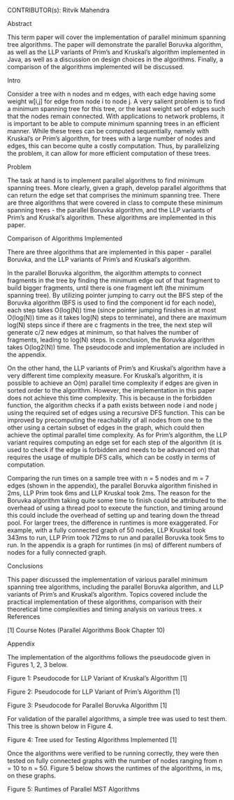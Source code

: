 CONTRIBUTOR(s): Ritvik Mahendra

Abstract

This term paper will cover the implementation of parallel minimum spanning tree algorithms. The paper will demonstrate the parallel Boruvka algorithm, as well as the LLP variants of Prim’s and Kruskal’s algorithm implemented in Java, as well as a discussion on design choices in the algorithms. Finally, a comparison of the algorithms implemented will be discussed.

Intro 

Consider a tree with n nodes and m edges, with each edge having some weight w[i,j] for edge from node i to node j. A very salient problem is to find a minimum spanning tree for this tree, or the least weight set of edges such that the nodes remain connected. With applications to network problems, it is important to be able to compute minimum spanning trees in an efficient manner. While these trees can be computed sequentially, namely with Kruskal’s or Prim’s algorithm, for trees with a large number of nodes and edges, this can become quite a costly computation. Thus, by parallelizing the problem, it can allow for more efficient computation of these trees.

Problem

The task at hand is to implement parallel algorithms to find minimum spanning trees. More clearly, given a graph, develop parallel algorithms that can return the edge set that comprises the minimum spanning tree. There are three algorithms that were covered in class to compute these minimum spanning trees - the parallel Boruvka algorithm, and the LLP variants of Prim’s and Kruskal’s algorithm. These algorithms are implemented in this paper.

Comparison of Algorithms Implemented

There are three algorithms that are implemented in this paper - parallel Boruvka, and the LLP variants of Prim’s and Kruskal’s algorithm.

In the parallel Boruvka algorithm, the algorithm attempts to connect fragments in the tree by finding the minimum edge out of that fragment to build bigger fragments, until there is one fragment left (the minimum spanning tree). By utilizing pointer jumping to carry out the BFS step of the Boruvka algorithm (BFS is used to find the component id for each node), each step takes O(log(N)) time (since pointer jumping finishes in at most O(log(N)) time as it takes log(N) steps to terminate), and there are maximum log(N) steps since if there are c fragments in the tree, the next step will generate c/2 new edges at minimum, so that halves the number of fragments, leading to log(N) steps. In conclusion, the Boruvka algorithm takes O(log2(N)) time. The pseudocode and implementation are included in the appendix.

On the other hand, the LLP variants of Prim’s and Kruskal’s algorithm have a very different time complexity measure. For Kruskal’s algorithm, it is possible to achieve an O(m) parallel time complexity if edges are given in sorted order to the algorithm. However, the implementation in this paper does not achieve this time complexity. This is because in the forbidden function, the algorithm checks if a path exists between node i and node j using the required set of edges using a recursive DFS function. This can be improved by precomputing the reachability of all nodes from one to the other using a certain subset of edges in the graph, which could then achieve the optimal parallel time complexity. As for Prim’s algorithm, the LLP variant requires computing an edge set for each step of the algorithm (it is used to check if the edge is forbidden and needs to be advanced on) that requires the usage of multiple DFS calls, which can be costly in terms of computation.

Comparing the run times on a sample tree with n = 5 nodes and m = 7 edges (shown in the appendix), the parallel Boruvka algorithm finished in 2ms, LLP Prim took 6ms and LLP Kruskal took 2ms. The reason for the Boruvka algorithm taking quite some time to finish could be attributed to the overhead of using a thread pool to execute the function, and timing around this could include the overhead of setting up and tearing down the thread pool. For larger trees, the difference in runtimes is more exaggerated. For example, with a fully connected graph of 50 nodes, LLP Kruskal took 343ms to run, LLP Prim took 712ms to run and parallel Boruvka took 5ms to run. In the appendix is a graph for runtimes (in ms) of different numbers of nodes for a fully connected graph.

Conclusions

This paper discussed the implementation of various parallel minimum spanning tree algorithms, including the parallel Boruvka algorithm, and LLP variants of Prim’s and Kruskal’s algorithm. Topics covered include the practical implementation of these algorithms, comparison with their theoretical time complexities and timing analysis on various trees.
x
References

[1] Course Notes (Parallel Algorithms Book Chapter 10)

Appendix

The implementation of the algorithms follows the pseudocode given in Figures 1, 2, 3 below.


Figure 1: Pseudocode for LLP Variant of Kruskal’s Algorithm [1]


Figure 2: Pseudocode for LLP Variant of Prim’s Algorithm [1]

Figure 3: Pseudocode for Parallel Boruvka Algorithm [1]

For validation of the parallel algorithms, a simple tree was used to test them. This tree is shown below in Figure 4.

Figure 4: Tree used for Testing Algorithms Implemented [1]

Once the algorithms were verified to be running correctly, they were then tested on fully connected graphs with the number of nodes ranging from n = 10 to n = 50. Figure 5 below shows the runtimes of the algorithms, in ms, on these graphs.

Figure 5: Runtimes of Parallel MST Algorithms
